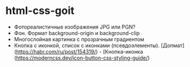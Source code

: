# html-css-goit

- Фотореалистичные изображения JPG или PGN?
- Фон. Формат background-origin и background-clip
- Многослойная картинка с прозрачным градиентом
- Кнопка с иконкой, список с иконками (псевдоэлементы). [Допмат] (https://habr.com/ru/post/154319/) - [Кнопка-иконка (https://moderncss.dev/icon-button-css-styling-guide/)
